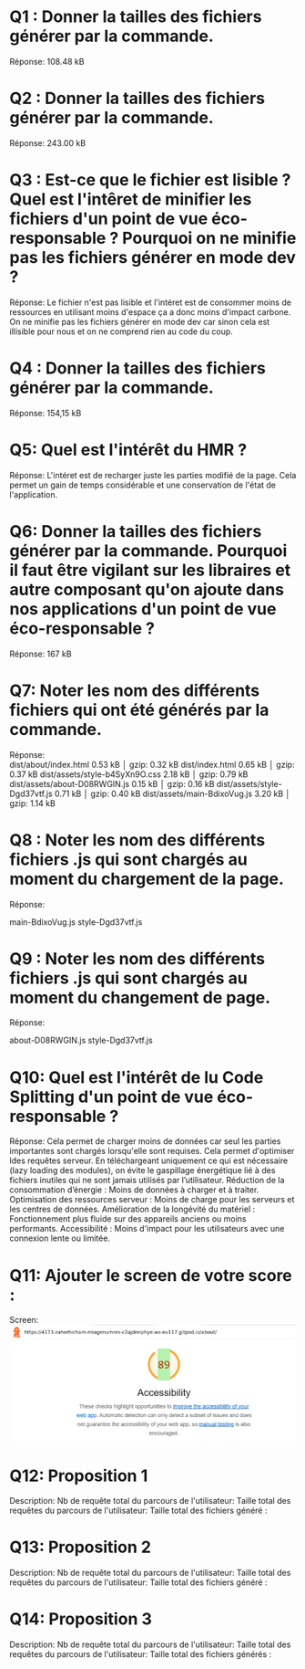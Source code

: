 # Q1 : Donner la tailles des fichiers générer par la commande.
Réponse: 108.48 kB

# Q2 : Donner la tailles des fichiers générer par la commande.
Réponse: 243.00 kB

# Q3 : Est-ce que le fichier est lisible ? Quel est l'intêret de minifier les fichiers d'un point de vue éco-responsable ? Pourquoi on ne minifie pas les fichiers générer en mode dev ?
Réponse: Le fichier n'est pas lisible et l'intéret est de consommer moins de ressources en utilisant moins d'espace ça a donc moins d'impact carbone. On ne minifie pas les fichiers générer en mode dev car sinon cela est illisible pour nous et on ne comprend rien au code du coup.

# Q4 : Donner la tailles des fichiers générer par la commande.
Réponse: 154,15 kB

# Q5: Quel est l'intérêt du HMR ?
Réponse: L'intéret est de recharger juste les parties modifié de la page. Cela permet un gain de temps considérable et une conservation de l'état de l'application.

# Q6: Donner la tailles des fichiers générer par la commande. Pourquoi il faut être vigilant sur les libraires et autre composant qu'on ajoute dans nos applications d'un point de vue éco-responsable ?
Réponse: 167 kB

# Q7: Noter les nom des différents fichiers qui ont été générés par la commande.
Réponse:  
dist/about/index.html           0.53 kB │ gzip: 0.32 kB
dist/index.html                 0.65 kB │ gzip: 0.37 kB
dist/assets/style-b4SyXn9O.css  2.18 kB │ gzip: 0.79 kB
dist/assets/about-D08RWGIN.js   0.15 kB │ gzip: 0.16 kB
dist/assets/style-Dgd37vtf.js   0.71 kB │ gzip: 0.40 kB
dist/assets/main-BdixoVug.js    3.20 kB │ gzip: 1.14 kB

# Q8 : Noter les nom des différents fichiers .js qui sont chargés au moment du chargement de la page.
Réponse: 

main-BdixoVug.js
style-Dgd37vtf.js


# Q9 : Noter les nom des différents fichiers .js qui sont chargés au moment du changement de page.
Réponse:

about-D08RWGIN.js
style-Dgd37vtf.js


# Q10: Quel est l'intérêt de lu Code Splitting d'un point de vue éco-responsable ?
Réponse: Cela permet de charger moins de données car seul les parties importantes sont chargés lorsqu'elle sont requises. Cela permet d'optimiser ldes requêtes serveur.
En téléchargeant uniquement ce qui est nécessaire (lazy loading des modules), on évite le gaspillage énergétique lié à des fichiers inutiles qui ne sont jamais utilisés par l’utilisateur.
Réduction de la consommation d’énergie : Moins de données à charger et à traiter.
Optimisation des ressources serveur : Moins de charge pour les serveurs et les centres de données.
Amélioration de la longévité du matériel : Fonctionnement plus fluide sur des appareils anciens ou moins performants.
Accessibilité : Moins d'impact pour les utilisateurs avec une connexion lente ou limitée.

# Q11: Ajouter le screen de votre score :
Screen: 
![alt text](image-3.jpg)

# Q12:  Proposition 1
Description:
Nb de requête total du parcours de l'utilisateur:
Taille total des requêtes du parcours de l'utilisateur:
Taille total des fichiers généré :

# Q13:  Proposition 2
Description:
Nb de requête total du parcours de l'utilisateur:
Taille total des requêtes du parcours de l'utilisateur:
Taille total des fichiers généré :

# Q14:  Proposition 3
Description:
Nb de requête total du parcours de l'utilisateur:
Taille total des requêtes du parcours de l'utilisateur:
Taille total des fichiers générés :